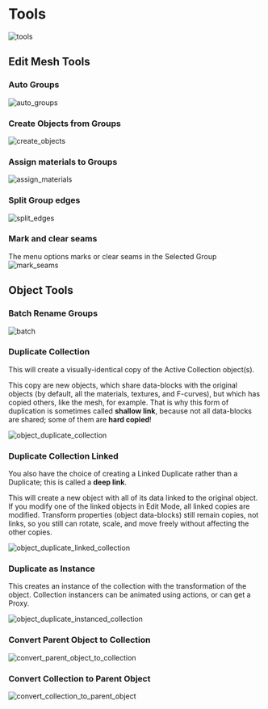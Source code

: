 # Tools
![tools](img/screen/n_panel/tools.png)

## Edit Mesh Tools

### Auto Groups
![auto_groups](img/screen/tools/auto_groups.gif)

### Create Objects from Groups
![create_objects](img/screen/tools/create_objects.gif)

### Assign materials to Groups
![assign_materials](img/screen/tools/assign_materials.gif)

### Split Group edges
![split_edges](img/screen/tools/split_group_edges.gif)

### Mark and clear seams
The menu options marks or clear seams in the Selected Group
![mark_seams](img/screen/tools/mark_seams.gif)

## Object Tools

### Batch Rename Groups
![batch](img/screen/tools/batch_rename_groups.gif)

### Duplicate Collection
This will create a visually-identical copy of the Active Collection object(s).

This copy are new objects, which share data-blocks with the original objects (by default, all the materials, textures, and F-curves), but which has copied others, like the mesh, for example. That is why this form of duplication is sometimes called **shallow link**, because not all data-blocks are shared; some of them are **hard copied**!

![object_duplicate_collection](img/screen/tools/object_duplicate_collection.gif)

### Duplicate Collection Linked
You also have the choice of creating a Linked Duplicate rather than a Duplicate; this is called a **deep link**.

This will create a new object with all of its data linked to the original object. If you modify one of the linked objects in Edit Mode, all linked copies are modified. Transform properties (object data-blocks) still remain copies, not links, so you still can rotate, scale, and move freely without affecting the other copies.

![object_duplicate_linked_collection](img/screen/tools/object_duplicate_linked_collection.gif)

### Duplicate as Instance
This creates an instance of the collection with the transformation of the object. Collection instancers can be animated using actions, or can get a Proxy.

![object_duplicate_instanced_collection](img/screen/tools/object_duplicate_instanced_collection.gif)

### Convert Parent Object to Collection
![convert_parent_object_to_collection](img/screen/tools/convert_parent_object_to_collection.gif)

### Convert Collection to Parent Object
![convert_collection_to_parent_object](img/screen/tools/convert_collection_to_parent_object.gif)
